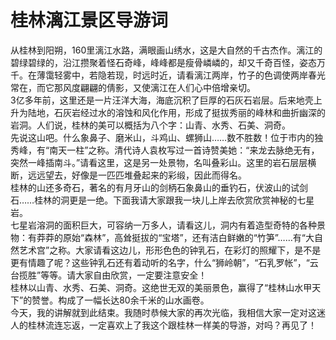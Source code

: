 # 桂林漓江景区导游词  
从桂林到阳朔，160里漓江水路，满眼画山绣水，这是大自然的千古杰作。漓江的碧绿碧绿的，沿江攒聚着怪石奇峰，峰峰都是瘦骨嶙嶙的，却又千奇百怪，姿态万千。在薄霭轻雾中，若隐若现，时远时近，请看漓江两岸，竹子的色调使两岸春光常在，而它那风度翩翩的倩影，又使漓江在人们心中倍增亲切。  
3亿多年前，这里还是一片汪洋大海，海底沉积了巨厚的石灰石岩层。后来地壳上升为陆地，石灰岩经过水的溶蚀和风化作用，形成了挺拔秀丽的峰林和曲折幽深的岩洞。人们说，桂林的美可以概括为八个字：山青、水秀、石美、洞奇。  
先说这山吧。什么象鼻子、磨米山，斗鸡山、螺狮山……数不胜数！位于市内的独秀峰，有“南天一柱”之称。清代诗人袁枚写过一首诗赞美她：“来龙去脉绝无有，突然一峰插南斗。”请看这里，这是另一处景物，名叫叠彩山。这里的岩石层层横断，远远望去，好像是一匹匹堆叠起来的彩缎，因此而得名。  
桂林的山还多奇石，著名的有月牙山的剑柄石象鼻山的垂钓石，伏波山的试剑石……桂林的洞更是一绝。下面我请大家跟我一块儿上岸去欣赏欣赏神秘的七星岩。  
七星岩溶洞的面积巨大，可容纳一万多人，请看这儿，洞内有着造型奇特的各种景物：有莽莽的原始“森林”，高耸挺拔的“宝塔”，还有洁白鲜嫩的“竹笋”……有“大自然艺术宫”之称。大家请看这边儿，形形色色的钟乳石，在彩灯的照耀下，是不是更有情趣了呢？这些钟乳石还有着动听的名字，什么“狮岭朝”，“石乳罗帐”，“云台揽胜”等等。请大家自由欣赏，一定要注意安全！  
桂林以山青、水秀、石美、洞奇。这绝世无双的美丽景色，赢得了“桂林山水甲天下”的赞誉。构成了一幅长达80余千米的山水画卷。  
今天，我的讲解就到此结束。我随时恭候大家的再次光临，我相信大家一定对这迷人的桂林流连忘返，一定喜欢上了我这个跟桂林一样美的导游，对吗？再见了！  
<!-- Last processed: 2025-07-22 03:44:21 -->
